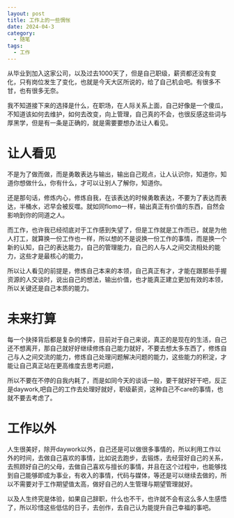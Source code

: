 ```yaml
---
layout: post
title: 工作上的一些惆怅
date: 2024-04-3
category:
  - 随笔
tags:
  - 工作
---
```


从毕业到加入这家公司，以及过去1000天了，但是自己职级，薪资都还没有变化，只有岗位发生了变化，也就是今天大区所说的，给了自己机会吧。有很多不甘，也有很多无奈。

我不知道接下来的选择是什么，在职场，在人际关系上面，自己好像是一个傻瓜，不知道该如何去维护，如何去改变，向上管理，自己真的不会，也很反感这些词与厚黑学，但是有一条是正确的，就是需要要想办法让人看见。

# 让人看见

不是为了做而做，而是勇敢表达与输出，输出自己观点，让人认识你，知道你，知道你想做什么，你有什么，才可以让别人了解你，知道你。

还是那句话，修炼内心，修炼自我，在该表达的时候勇敢表达，不要为了表达而表达，半桶水，迟早会被反噬。就如同flomo一样，输出真正有价值的东西，自然会影响到你的同道之人。

而工作，也许我已经彻底对于工作感到失望了，但是工作就是工作而已，就是为他人打工，就算换一份工作也一样，所以想的不是说换一份工作的事情，而是换一个新的认知，自己的表达能力，自己的管理能力，自己的人与人之间交流相处的能力，这些才是最核心的能力，

所以让人看见的前提是，修炼自己本来的本领，自己真正有才，才能在跟那些手握资源的人交谈时，说出自己的想法，输出价值，也才能真正建立更加有效的本领，所以关键还是自己本质的能力。

# 未来打算

每一个抉择背后都是复杂的博弈，目前对于自己来说，真正的是现在的生活，自己还不想离开，那自己就好好继续修炼自己能力就好，不要去想太多东西了，修炼自己与人之间交流的能力，修炼自己处理问题解决问题的能力，这些能力的积淀，才能让自己真正站在更高维度去思考问题，

所以不要在不停的自我内耗了，而是如同今天的谈话一般，要干就好好干吧，反正是daywork,吧自己的工作去处理好就好，职级薪资，这种自己不care的事情，也就不要去考虑了。

# 工作以外

人生很美好，除开daywork以外，自己还是可以做很多事情的，所以利用工作以外的时间，去做自己喜欢的事情，比如说去跑步，去锻炼，去经营好自己的关系，去照顾好自己的父母，去做自己喜欢与擅长的事情，并且在这个过程中，也能够找到自己能够即成为事业，有收入的事情，代码与媒体，等还是可以继续去做的，所以不需要对于工作期望值太高，做好自己的人生管理与期望管理就好。

以及人生终究是体验，如果自己辞职，什么也不干，也许就不会有这么多人生感悟了，所以珍惜这些低估的日子，去创作，去自己认为能提升自己幸福的事吧。

